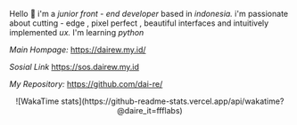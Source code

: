 Hello 👋 i'm a *junior front - end developer* based in *indonesia.* i'm passionate about cutting - edge , pixel perfect , beautiful interfaces and intuitively implemented *ux.*
I'm learning *python*

*Main Hompage:*
https://dairew.my.id/

*Sosial Link*
https://sos.dairew.my.id

*My Repository:*
https://github.com/dai-re/

<!--START_SECTION:waka-->
<!--END_SECTION:waka-->

<center>
  ![WakaTime stats](https://github-readme-stats.vercel.app/api/wakatime?@daire_it=ffflabs)
</center>
